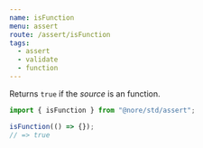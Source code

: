 ```yaml
---
name: isFunction
menu: assert
route: /assert/isFunction
tags:
  - assert
  - validate
  - function
---
```


Returns `true` if the _source_ is an function.

```js
import { isFunction } from "@nore/std/assert";

isFunction(() => {});
// => true
```
